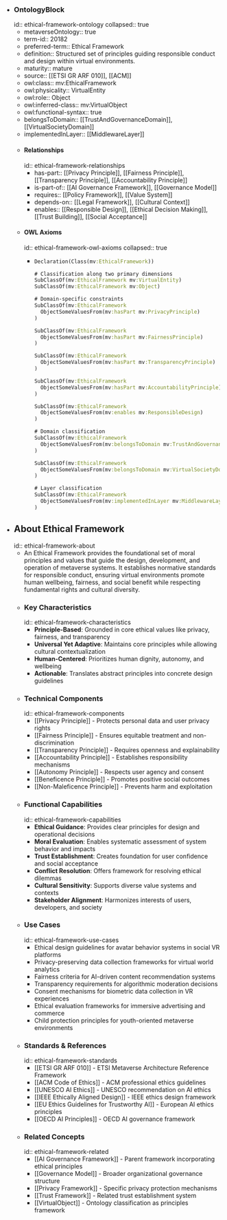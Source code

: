 - ### OntologyBlock
  id:: ethical-framework-ontology
  collapsed:: true
	- metaverseOntology:: true
	- term-id:: 20182
	- preferred-term:: Ethical Framework
	- definition:: Structured set of principles guiding responsible conduct and design within virtual environments.
	- maturity:: mature
	- source:: [[ETSI GR ARF 010]], [[ACM]]
	- owl:class:: mv:EthicalFramework
	- owl:physicality:: VirtualEntity
	- owl:role:: Object
	- owl:inferred-class:: mv:VirtualObject
	- owl:functional-syntax:: true
	- belongsToDomain:: [[TrustAndGovernanceDomain]], [[VirtualSocietyDomain]]
	- implementedInLayer:: [[MiddlewareLayer]]
	- #### Relationships
	  id:: ethical-framework-relationships
		- has-part:: [[Privacy Principle]], [[Fairness Principle]], [[Transparency Principle]], [[Accountability Principle]]
		- is-part-of:: [[AI Governance Framework]], [[Governance Model]]
		- requires:: [[Policy Framework]], [[Value System]]
		- depends-on:: [[Legal Framework]], [[Cultural Context]]
		- enables:: [[Responsible Design]], [[Ethical Decision Making]], [[Trust Building]], [[Social Acceptance]]
	- #### OWL Axioms
	  id:: ethical-framework-owl-axioms
	  collapsed:: true
		- ```clojure
		  Declaration(Class(mv:EthicalFramework))

		  # Classification along two primary dimensions
		  SubClassOf(mv:EthicalFramework mv:VirtualEntity)
		  SubClassOf(mv:EthicalFramework mv:Object)

		  # Domain-specific constraints
		  SubClassOf(mv:EthicalFramework
		    ObjectSomeValuesFrom(mv:hasPart mv:PrivacyPrinciple)
		  )

		  SubClassOf(mv:EthicalFramework
		    ObjectSomeValuesFrom(mv:hasPart mv:FairnessPrinciple)
		  )

		  SubClassOf(mv:EthicalFramework
		    ObjectSomeValuesFrom(mv:hasPart mv:TransparencyPrinciple)
		  )

		  SubClassOf(mv:EthicalFramework
		    ObjectSomeValuesFrom(mv:hasPart mv:AccountabilityPrinciple)
		  )

		  SubClassOf(mv:EthicalFramework
		    ObjectSomeValuesFrom(mv:enables mv:ResponsibleDesign)
		  )

		  # Domain classification
		  SubClassOf(mv:EthicalFramework
		    ObjectSomeValuesFrom(mv:belongsToDomain mv:TrustAndGovernanceDomain)
		  )

		  SubClassOf(mv:EthicalFramework
		    ObjectSomeValuesFrom(mv:belongsToDomain mv:VirtualSocietyDomain)
		  )

		  # Layer classification
		  SubClassOf(mv:EthicalFramework
		    ObjectSomeValuesFrom(mv:implementedInLayer mv:MiddlewareLayer)
		  )
		  ```
- ## About Ethical Framework
  id:: ethical-framework-about
	- An Ethical Framework provides the foundational set of moral principles and values that guide the design, development, and operation of metaverse systems. It establishes normative standards for responsible conduct, ensuring virtual environments promote human wellbeing, fairness, and social benefit while respecting fundamental rights and cultural diversity.
	- ### Key Characteristics
	  id:: ethical-framework-characteristics
		- **Principle-Based**: Grounded in core ethical values like privacy, fairness, and transparency
		- **Universal Yet Adaptive**: Maintains core principles while allowing cultural contextualization
		- **Human-Centered**: Prioritizes human dignity, autonomy, and wellbeing
		- **Actionable**: Translates abstract principles into concrete design guidelines
	- ### Technical Components
	  id:: ethical-framework-components
		- [[Privacy Principle]] - Protects personal data and user privacy rights
		- [[Fairness Principle]] - Ensures equitable treatment and non-discrimination
		- [[Transparency Principle]] - Requires openness and explainability
		- [[Accountability Principle]] - Establishes responsibility mechanisms
		- [[Autonomy Principle]] - Respects user agency and consent
		- [[Beneficence Principle]] - Promotes positive social outcomes
		- [[Non-Maleficence Principle]] - Prevents harm and exploitation
	- ### Functional Capabilities
	  id:: ethical-framework-capabilities
		- **Ethical Guidance**: Provides clear principles for design and operational decisions
		- **Moral Evaluation**: Enables systematic assessment of system behavior and impacts
		- **Trust Establishment**: Creates foundation for user confidence and social acceptance
		- **Conflict Resolution**: Offers framework for resolving ethical dilemmas
		- **Cultural Sensitivity**: Supports diverse value systems and contexts
		- **Stakeholder Alignment**: Harmonizes interests of users, developers, and society
	- ### Use Cases
	  id:: ethical-framework-use-cases
		- Ethical design guidelines for avatar behavior systems in social VR platforms
		- Privacy-preserving data collection frameworks for virtual world analytics
		- Fairness criteria for AI-driven content recommendation systems
		- Transparency requirements for algorithmic moderation decisions
		- Consent mechanisms for biometric data collection in VR experiences
		- Ethical evaluation frameworks for immersive advertising and commerce
		- Child protection principles for youth-oriented metaverse environments
	- ### Standards & References
	  id:: ethical-framework-standards
		- [[ETSI GR ARF 010]] - ETSI Metaverse Architecture Reference Framework
		- [[ACM Code of Ethics]] - ACM professional ethics guidelines
		- [[UNESCO AI Ethics]] - UNESCO recommendation on AI ethics
		- [[IEEE Ethically Aligned Design]] - IEEE ethics design framework
		- [[EU Ethics Guidelines for Trustworthy AI]] - European AI ethics principles
		- [[OECD AI Principles]] - OECD AI governance framework
	- ### Related Concepts
	  id:: ethical-framework-related
		- [[AI Governance Framework]] - Parent framework incorporating ethical principles
		- [[Governance Model]] - Broader organizational governance structure
		- [[Privacy Framework]] - Specific privacy protection mechanisms
		- [[Trust Framework]] - Related trust establishment system
		- [[VirtualObject]] - Ontology classification as principles framework

